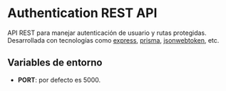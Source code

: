 # Authentication REST API

API REST para manejar autenticación de usuario y rutas protegidas. Desarrollada con tecnologías como [express](https://expressjs.com/es/), [prisma](https://www.prisma.io/), [jsonwebtoken](https://jwt.io/), etc.

## Variables de entorno

- **PORT**: por defecto es 5000.
